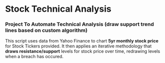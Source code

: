# Stock Technical Analysis
### Project To Automate Technical Analysis (draw support trend lines based on custom algorithm)
This script uses data from Yahoo Finance to chart **5yr monthly stock price** for Stock Tickers provided.
It then applies an iterative methodology that **draws resistance/support** levels for stock price over time, redrawing levels when a breach has occured.
